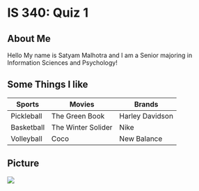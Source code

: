 # IS 340: Quiz 1
## About Me
Hello My name is Satyam Malhotra and I am a Senior majoring in Information Sciences and Psychology!
## Some Things I like

| Sports | Movies | Brands |
|----------|----------|----------|
| Pickleball | The Green Book | Harley Davidson |
| Basketball | The Winter Solider | Nike |
| Volleyball | Coco | New Balance |

## Picture
![](https://i.pinimg.com/1200x/76/46/a9/7646a94792eeb2b072335e16dd7c9f11.jpg)
